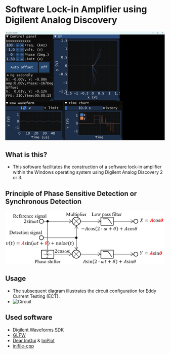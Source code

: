# Software Lock-in Amplifier using Digilent Analog Discovery
  ![Hard copy](./docs/images/HardCopy.png)
## What is this?
  - This software facilitates the construction of a software lock-in amplifier within the Windows operating system using Digilent Analog Discovery 2 or 3.
## Principle of Phase Sensitive Detection or Synchronous Detection
  ![Hard copy](./docs/images/PSD.png)
## Usage
  - The subsequent diagram illustrates the circuit configuration for Eddy Current Testing (ECT).
  - ![Circuit](./docs/images/Circuit.png)
## Used software
  - [Digilent Waveforms SDK](https://digilent.com/reference/software/waveforms/waveforms-sdk/reference-manual)
  - [GLFW](https://www.glfw.org/)
  - [Dear ImGui](https://github.com/ocornut/imgui) & [ImPlot](https://github.com/epezent/implot)
  - [inifile-cpp](https://github.com/Rookfighter/inifile-cpp)

